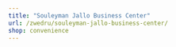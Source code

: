 ```yaml
---
title: "Souleyman Jallo Business Center"
url: /zwedru/souleyman-jallo-business-center/
shop: convenience
---
```

